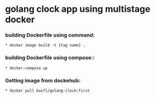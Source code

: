 # golang clock app using multistage docker
###  building Dockerfile using command:
    * docker image build -t {tag name} . 
### building Dockerfile using compose::
    * docker-compose up
### Getting image from dockehub:
    * docker pull basfl/golang-clock:first


